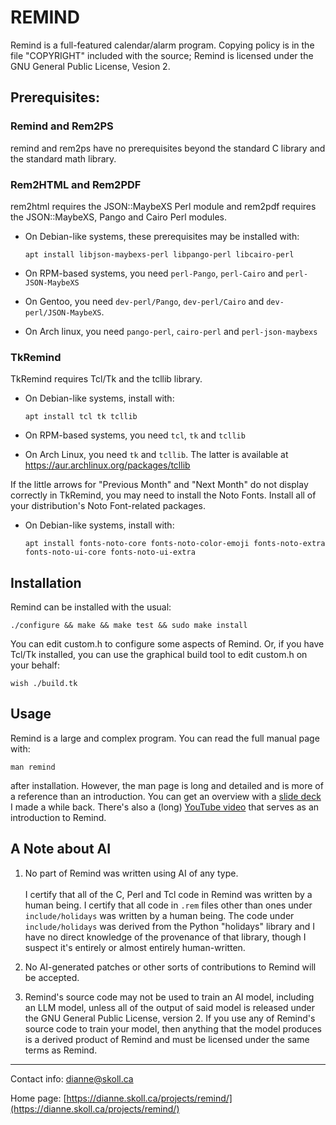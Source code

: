 # REMIND

Remind is a full-featured calendar/alarm program.  Copying policy is
in the file "COPYRIGHT" included with the source; Remind is licensed under
the GNU General Public License, Vesion 2.

## Prerequisites:

### Remind and Rem2PS

remind and rem2ps have no prerequisites beyond the standard C library and
the standard math library.

### Rem2HTML and Rem2PDF

rem2html requires the JSON::MaybeXS Perl module and rem2pdf
requires the JSON::MaybeXS, Pango and Cairo Perl modules.

- On Debian-like systems, these prerequisites may be installed with:

    `apt install libjson-maybexs-perl libpango-perl libcairo-perl`

- On RPM-based systems, you need `perl-Pango`, `perl-Cairo` and
  `perl-JSON-MaybeXS`

- On Gentoo, you need `dev-perl/Pango`, `dev-perl/Cairo` and
  `dev-perl/JSON-MaybeXS`.

- On Arch linux, you need `pango-perl`, `cairo-perl` and `perl-json-maybexs`

### TkRemind

TkRemind requires Tcl/Tk and the tcllib library.

- On Debian-like systems, install with:

    `apt install tcl tk tcllib`

- On RPM-based systems, you need `tcl`, `tk` and `tcllib`

- On Arch Linux, you need `tk` and `tcllib`.  The latter is available at
  https://aur.archlinux.org/packages/tcllib

If the little arrows for "Previous Month" and "Next Month" do not display
correctly in TkRemind, you may need to install the Noto Fonts.  Install
all of your distribution's Noto Font-related packages.

- On Debian-like systems, install with:

    `apt install fonts-noto-core fonts-noto-color-emoji fonts-noto-extra fonts-noto-ui-core fonts-noto-ui-extra`

## Installation

Remind can be installed with the usual:

`./configure && make && make test && sudo make install`

You can edit custom.h to configure some aspects of Remind.  Or, if
you have Tcl/Tk installed, you can use the graphical build tool to
edit custom.h on your behalf:

`wish ./build.tk`

## Usage

Remind is a large and complex program.  You can read the full manual page
with:

`man remind`

after installation.  However, the man page is long and detailed and is
more of a reference than an introduction.  You can get an overview
with a [slide deck](https://dianne.skoll.ca/projects/remind/download/remind-oclug.pdf)
I made a while back.  There's also a (long) [YouTube video](https://www.youtube.com/watch?v=0SNgvsDvx7M) that serves as an
introduction to Remind.

## A Note about AI

1. No part of Remind was written using AI of any type.<br><br>
I certify that all of the C, Perl and Tcl code in Remind was written
by a human being.  I certify that all code in `.rem` files other than
ones under `include/holidays` was written by a human being.  The code
under `include/holidays` was derived from the Python "holidays" library
and I have no direct knowledge of the provenance of that library,
though I suspect it's entirely or almost entirely human-written.

2. No AI-generated patches or other sorts of contributions to Remind
will be accepted.

3. Remind's source code may not be used to train an AI model,
including an LLM model, unless all of the output of said model is
released under the GNU General Public License, version 2.  If you use
any of Remind's source code to train your model, then anything that
the model produces is a derived product of Remind and must be licensed
under the same terms as Remind.

---

Contact info: dianne@skoll.ca

Home page:    [https://dianne.skoll.ca/projects/remind/](https://dianne.skoll.ca/projects/remind/)

